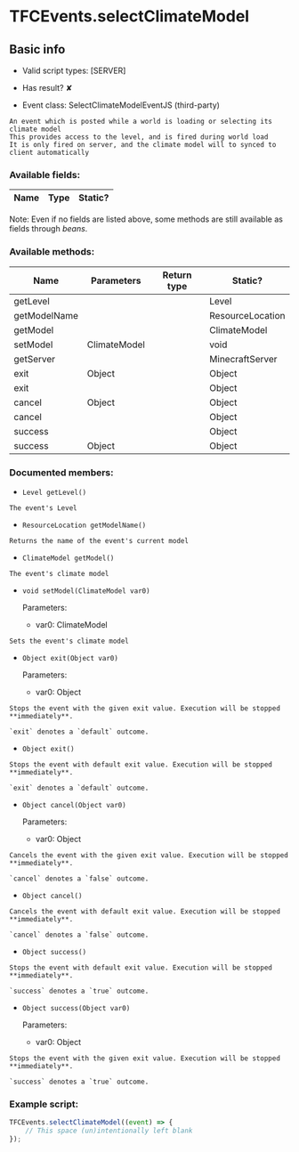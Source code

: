 # TFCEvents.selectClimateModel

## Basic info

- Valid script types: [SERVER]

- Has result? ✘

- Event class: SelectClimateModelEventJS (third-party)

```
An event which is posted while a world is loading or selecting its climate model
This provides access to the level, and is fired during world load
It is only fired on server, and the climate model will to synced to client automatically
```

### Available fields:

| Name | Type | Static? |
| ---- | ---- | ------- |

Note: Even if no fields are listed above, some methods are still available as fields through *beans*.

### Available methods:

| Name | Parameters | Return type | Static? |
| ---- | ---------- | ----------- | ------- |
| getLevel |  |  | Level | ✘ |
| getModelName |  |  | ResourceLocation | ✘ |
| getModel |  |  | ClimateModel | ✘ |
| setModel | ClimateModel |  | void | ✘ |
| getServer |  |  | MinecraftServer | ✘ |
| exit | Object |  | Object | ✘ |
| exit |  |  | Object | ✘ |
| cancel | Object |  | Object | ✘ |
| cancel |  |  | Object | ✘ |
| success |  |  | Object | ✘ |
| success | Object |  | Object | ✘ |


### Documented members:

- `Level getLevel()`
```
The event's Level
```

- `ResourceLocation getModelName()`
```
Returns the name of the event's current model
```

- `ClimateModel getModel()`
```
The event's climate model
```

- `void setModel(ClimateModel var0)`

  Parameters:
  - var0: ClimateModel

```
Sets the event's climate model
```

- `Object exit(Object var0)`

  Parameters:
  - var0: Object

```
Stops the event with the given exit value. Execution will be stopped **immediately**.

`exit` denotes a `default` outcome.
```

- `Object exit()`
```
Stops the event with default exit value. Execution will be stopped **immediately**.

`exit` denotes a `default` outcome.
```

- `Object cancel(Object var0)`

  Parameters:
  - var0: Object

```
Cancels the event with the given exit value. Execution will be stopped **immediately**.

`cancel` denotes a `false` outcome.
```

- `Object cancel()`
```
Cancels the event with default exit value. Execution will be stopped **immediately**.

`cancel` denotes a `false` outcome.
```

- `Object success()`
```
Stops the event with default exit value. Execution will be stopped **immediately**.

`success` denotes a `true` outcome.
```

- `Object success(Object var0)`

  Parameters:
  - var0: Object

```
Stops the event with the given exit value. Execution will be stopped **immediately**.

`success` denotes a `true` outcome.
```



### Example script:

```js
TFCEvents.selectClimateModel((event) => {
	// This space (un)intentionally left blank
});
```

